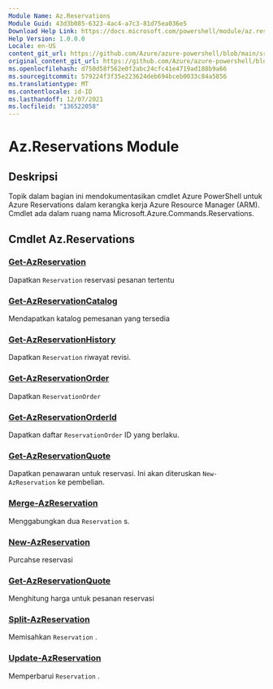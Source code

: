 ```yaml
---
Module Name: Az.Reservations
Module Guid: 43d3b085-6323-4ac4-a7c3-81d75ea036e5
Download Help Link: https://docs.microsoft.com/powershell/module/az.reservations
Help Version: 1.0.0.0
Locale: en-US
content_git_url: https://github.com/Azure/azure-powershell/blob/main/src/Reservations/Reservations/help/Az.Reservations.md
original_content_git_url: https://github.com/Azure/azure-powershell/blob/main/src/Reservations/Reservations/help/Az.Reservations.md
ms.openlocfilehash: d750d58f562e0f2abc24cfc41e4719ad188b9a66
ms.sourcegitcommit: 579224f3f35e223624deb694bceb0033c84a5856
ms.translationtype: MT
ms.contentlocale: id-ID
ms.lasthandoff: 12/07/2021
ms.locfileid: "136522058"
---
```

# Az.Reservations Module
## Deskripsi
Topik dalam bagian ini mendokumentasikan cmdlet Azure PowerShell untuk Azure Reservations dalam kerangka kerja Azure Resource Manager (ARM). Cmdlet ada dalam ruang nama Microsoft.Azure.Commands.Reservations.

## Cmdlet Az.Reservations
### [Get-AzReservation](Get-AzReservation.md)
Dapatkan `Reservation` reservasi pesanan tertentu

### [Get-AzReservationCatalog](Get-AzReservationCatalog.md)
Mendapatkan katalog pemesanan yang tersedia

### [Get-AzReservationHistory](Get-AzReservationHistory.md)
Dapatkan `Reservation` riwayat revisi.

### [Get-AzReservationOrder](Get-AzReservationOrder.md)
Dapatkan `ReservationOrder`

### [Get-AzReservationOrderId](Get-AzReservationOrderId.md)
Dapatkan daftar `ReservationOrder` ID yang berlaku.

### [Get-AzReservationQuote](Get-AzReservationQuote.md)
Dapatkan penawaran untuk reservasi. Ini akan diteruskan `New-AzReservation` ke pembelian.

### [Merge-AzReservation](Merge-AzReservation.md)
Menggabungkan dua `Reservation` s.

### [New-AzReservation](New-AzReservation.md)
Purcahse reservasi

### [Get-AzReservationQuote](Get-AzReservationQuote.md)
Menghitung harga untuk pesanan reservasi

### [Split-AzReservation](Split-AzReservation.md)
Memisahkan `Reservation` .

### [Update-AzReservation](Update-AzReservation.md)
Memperbarui `Reservation` .

